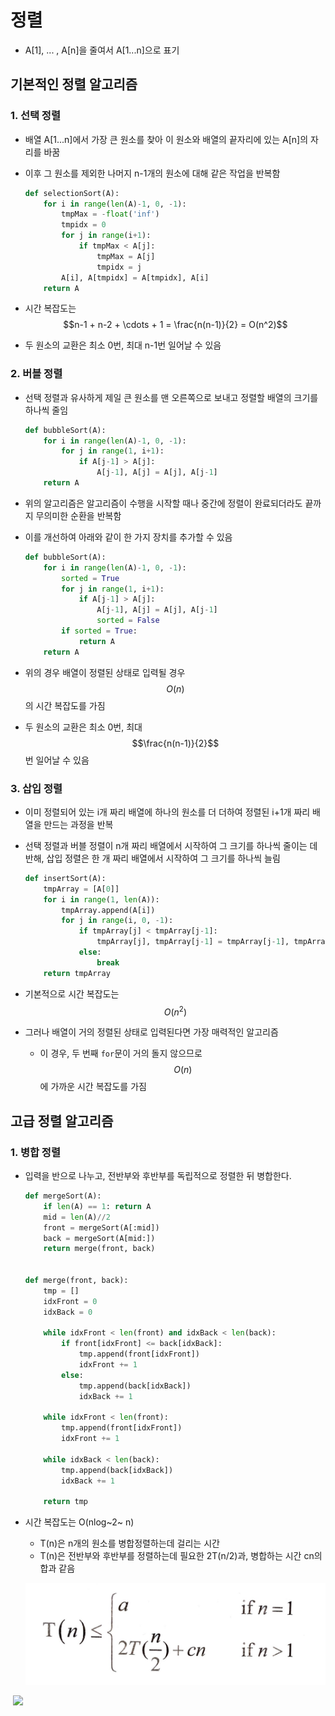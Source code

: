# 정렬

- A[1], ... , A[n]을 줄여서 A[1...n]으로 표기

## 기본적인 정렬 알고리즘

### 1. 선택 정렬

- 배열 A[1...n]에서 가장 큰 원소를 찾아 이 원소와 배열의 끝자리에 있는 A[n]의 자리를 바꿈

- 이후 그 원소를 제외한 나머지 n-1개의 원소에 대해 같은 작업을 반복함

  ```python
  def selectionSort(A):
      for i in range(len(A)-1, 0, -1):
          tmpMax = -float('inf')
          tmpidx = 0
          for j in range(i+1):
              if tmpMax < A[j]:
                  tmpMax = A[j]
                  tmpidx = j
          A[i], A[tmpidx] = A[tmpidx], A[i]
      return A
  ```

- 시간 복잡도는 $$n-1 + n-2 + \cdots + 1 = \frac{n(n-1)}{2} = O(n^2)$$

- 두 원소의 교환은 최소 0번, 최대 n-1번 일어날 수 있음



### 2. 버블 정렬

- 선택 정렬과 유사하게 제일 큰 원소를 맨 오른쪽으로 보내고 정렬할 배열의 크기를 하나씩 줄임

  ```python
  def bubbleSort(A):
      for i in range(len(A)-1, 0, -1):
          for j in range(1, i+1):
              if A[j-1] > A[j]:
                  A[j-1], A[j] = A[j], A[j-1]
      return A
  ```

- 위의 알고리즘은 알고리즘이 수행을 시작할 때나 중간에 정렬이 완료되더라도 끝까지 무의미한 순환을 반복함

- 이를 개선하여 아래와 같이 한 가지 장치를 추가할 수 있음

  ```python
  def bubbleSort(A):
      for i in range(len(A)-1, 0, -1):
          sorted = True
          for j in range(1, i+1):
              if A[j-1] > A[j]:
                  A[j-1], A[j] = A[j], A[j-1]
                  sorted = False
          if sorted = True:
              return A
      return A
  ```

- 위의 경우 배열이 정렬된 상태로 입력될 경우 $$O(n)$$의 시간 복잡도를 가짐
- 두 원소의 교환은 최소 0번, 최대 $$\frac{n(n-1)}{2}$$번 일어날 수 있음



### 3. 삽입 정렬

- 이미 정렬되어 있는 i개 짜리 배열에 하나의 원소를 더 더하여 정렬된 i+1개 짜리 배열을 만드는 과정을 반복

- 선택 정렬과 버블 정렬이 n개 짜리 배열에서 시작하여 그 크기를 하나씩 줄이는 데 반해, 삽입 정렬은 한 개 짜리 배열에서 시작하여 그 크기를 하나씩 늘림

  ```python
  def insertSort(A):
      tmpArray = [A[0]]
      for i in range(1, len(A)):
          tmpArray.append(A[i])
          for j in range(i, 0, -1):
              if tmpArray[j] < tmpArray[j-1]:
                  tmpArray[j], tmpArray[j-1] = tmpArray[j-1], tmpArray[j]
              else:
                  break
      return tmpArray
  ```

- 기본적으로 시간 복잡도는 $$O(n^2)$$
- 그러나 배열이 거의 정렬된 상태로 입력된다면 가장 매력적인 알고리즘
  - 이 경우, 두 번째 `for`문이 거의 돌지 않으므로 $$O(n)$$에 가까운 시간 복잡도를 가짐



## 고급 정렬 알고리즘

### 1. 병합 정렬

- 입력을 반으로 나누고, 전반부와 후반부를 독립적으로 정렬한 뒤 병합한다.

  ```python
  def mergeSort(A):
      if len(A) == 1: return A
      mid = len(A)//2
      front = mergeSort(A[:mid])
      back = mergeSort(A[mid:])
      return merge(front, back)
  
  
  def merge(front, back):
      tmp = []
      idxFront = 0
      idxBack = 0
  
      while idxFront < len(front) and idxBack < len(back):
          if front[idxFront] <= back[idxBack]:
              tmp.append(front[idxFront])
              idxFront += 1
          else:
              tmp.append(back[idxBack])
              idxBack += 1
      
      while idxFront < len(front):
          tmp.append(front[idxFront])
          idxFront += 1
      
      while idxBack < len(back):
          tmp.append(back[idxBack])
          idxBack += 1
      
      return tmp
  ```

- 시간 복잡도는 O(nlog~2~ n)

  - T(n)은 n개의 원소를 병합정렬하는데 걸리는 시간
  - T(n)은 전반부와 후반부를 정렬하는데 필요한 2T(n/2)과, 병합하는 시간 cn의 합과 같음

  ![](README.assets/KakaoTalk_20220120_235930605.jpg)

​	![](../../../Desktop/KakaoTalk_20220120_235930605_01.jpg)



